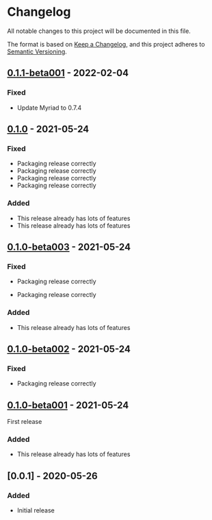# Changelog

All notable changes to this project will be documented in this file.

The format is based on [Keep a Changelog](https://keepachangelog.com/en/1.0.0/),
and this project adheres to [Semantic Versioning](https://semver.org/spec/v2.0.0.html).

## [0.1.1-beta001] - 2022-02-04

### Fixed
- Update Myriad to 0.7.4

## [0.1.0] - 2021-05-24

### Fixed
- Packaging release correctly
- Packaging release correctly
- Packaging release correctly
- Packaging release correctly

### Added
- This release already has lots of features
- This release already has lots of features

## [0.1.0-beta003] - 2021-05-24

### Fixed
- Packaging release correctly

- Packaging release correctly

### Added
- This release already has lots of features

## [0.1.0-beta002] - 2021-05-24

### Fixed
- Packaging release correctly

## [0.1.0-beta001] - 2021-05-24

First release

### Added
- This release already has lots of features

## [0.0.1] - 2020-05-26

### Added
- Initial release

[Unreleased]: https://github.com/TheAngryByrd/TypeSafeInternals/compare/v0.1.1-beta001...HEAD
[0.1.1-beta001]: https://github.com/TheAngryByrd/TypeSafeInternals/compare/v0.1.0...v0.1.1-beta001
[0.1.0]: https://github.com/TheAngryByrd/TypeSafeInternals/compare/v0.0.1...v0.1.0
[0.1.0-beta003]: https://github.com/TheAngryByrd/TypeSafeInternals/compare/v0.0.1...v0.1.0-beta003
[0.1.0-beta002]: https://github.com/TheAngryByrd/TypeSafeInternals/releases/tag/v0.1.0-beta002
[0.1.0-beta001]: https://github.com/TheAngryByrd/TypeSafeInternals/releases/tag/v0.1.0-beta001

